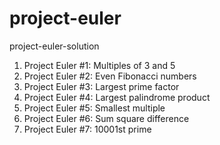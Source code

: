 # project-euler
project-euler-solution
1. Project Euler #1: Multiples of 3 and 5
2. Project Euler #2: Even Fibonacci numbers
3. Project Euler #3: Largest prime factor
4. Project Euler #4: Largest palindrome product
5. Project Euler #5: Smallest multiple
6. Project Euler #6: Sum square difference
7. Project Euler #7: 10001st prime
